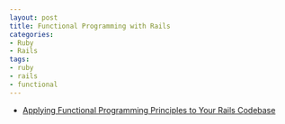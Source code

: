 ```yaml
---
layout: post
title: Functional Programming with Rails
categories:
- Ruby
- Rails
tags:
- ruby
- rails
- functional
---
```

* [Applying Functional Programming Principles to Your Rails Codebase](http://blog.carbonfive.com/2014/01/26/applying-functional-programming-principles-to-your-rails-codebase/)
